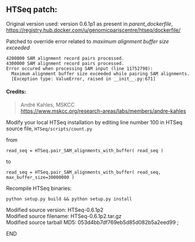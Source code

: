 ## HTSeq patch:

Original version used: version 0.6.1p1 as present in *parent_dockerfile*, https://registry.hub.docker.com/u/genomicpariscentre/htseq/dockerfile/

Patched to override error related to *maximum alignment buffer size exceeded*

	4200000 SAM alignment record pairs processed.
	4300000 SAM alignment record pairs processed.
	Error occured when processing SAM input (line 11752798):
	  Maximum alignment buffer size exceeded while pairing SAM alignments.
	  [Exception type: ValueError, raised in __init__.py:671]

#### Credits:

>André Kahles, MSKCC  
>https://www.mskcc.org/research-areas/labs/members/andre-kahles  

Modify your local HTSeq installation by editing line number 100 in HTSeq source file, `HTSeq/scripts/count.py` 
 
from 

	read_seq = HTSeq.pair_SAM_alignments_with_buffer( read_seq )

to

	read_seq = HTSeq.pair_SAM_alignments_with_buffer( read_seq, max_buffer_size=30000000 )

Recompile HTSeq binaries:

	python setup.py build && python setup.py install

Modified source version: HTSeq-0.6.1p2  
Modified source filename: HTSeq-0.6.1p2.tar.gz  
Modified source tarball MD5: 053d4bb7df769eb5d85d082b5a2eed99 ;

END
